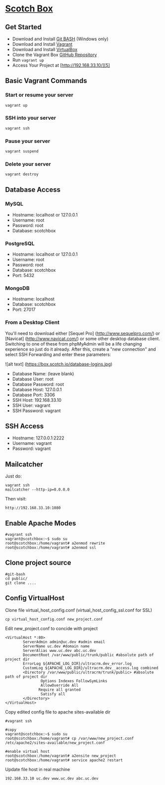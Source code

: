[Scotch Box][1]
==========

## Get Started

* Download and Install [Git BASH][2] (Windows only)
* Download and Install [Vagrant][3]
* Download and Install [VirtualBox][4]
* Clone the Vagrant Box [GitHub Repository](https://github.com/nxthuy/vagrant-box.git)
* Run ``` vagrant up ```
* Access Your Project at  [http://192.168.33.10/][5]

## Basic Vagrant Commands


### Start or resume your server
```bash
vagrant up
```

### SSH into your server
```bash
vagrant ssh
```

### Pause your server
```bash
vagrant suspend
```

### Delete your server
```bash
vagrant destroy
```


## Database Access

### MySQL 

- Hostname: localhost or 127.0.0.1
- Username: root
- Password: root
- Database: scotchbox

### PostgreSQL

- Hostname: localhost or 127.0.0.1
- Username: root
- Password: root
- Database: scotchbox
- Port: 5432


### MongoDB

- Hostname: localhost
- Database: scotchbox
- Port: 27017

### From a Desktop Client

You'll need to download either [Sequel Pro] (http://www.sequelpro.com/) or [Navicat] (http://www.navicat.com/) or some other desktop database client. Switching to one of these from phpMyAdmin will be a life changing experience so just do it already. After this, create a "new connection" and select SSH Forwarding and enter these parameters:

![alt text] (https://box.scotch.io/database-logins.jpg)


- Database Name:	(leave blank)
- Database User: root
- Database Password:	root
- Database Host: 127.0.0.1
- Database Port: 3306
- SSH Host: 192.168.33.10
- SSH User: vagrant
- SSH Password: vagrant

## SSH Access

- Hostname: 127.0.0.1:2222
- Username: vagrant
- Password: vagrant

## Mailcatcher

Just do:

```
vagrant ssh
mailcatcher --http-ip=0.0.0.0
```

Then visit:

```
http://192.168.33.10:1080
```

## Enable Apache Modes
```
#vagrant ssh
vagrant@scotchbox:~$ sudo su
root@scotchbox:/home/vagrant# a2enmod rewrite
root@scotchbox:/home/vagrant# a2enmod ssl
```

## Clone project source
```
#git-bash
cd public/
git clone ....
```

## Config VirtualHost
Clone file virtual_host_config.conf (virtual_host_config_ssl.conf for SSL)
```
cp virtual_host_config.conf new_project.conf
```
Edit new_project.conf to concide with project
```
<VirtualHost *:80>
        ServerAdmin admin@uc.dev #admin email
        ServerName uc.dev #domain name
        ServerAlias www.uc.dev abc.uc.dev
        DocumentRoot /var/www/public/trunk/public #absolute path of project dir
        ErrorLog ${APACHE_LOG_DIR}/ultracrm.dev_error.log
        CustomLog ${APACHE_LOG_DIR}/ultracrm.dev__access.log combined
        <Directory /var/www/public/ultracrm/trunk/public> #absolute path of project dir
                Options Indexes FollowSymLinks
                AllowOverride All
               Require all granted
                Satisfy all
        </Directory>
</VirtualHost>
```
Copy edited config file to apache sites-available dir
```
#vagrant ssh

#copy
vagrant@scotchbox:~$ sudo su
root@scotchbox:/home/vagrant# cp /var/www/new_project.conf /etc/apache2/sites-available/new_project.conf

#enable virtual host
root@scotchbox:/home/vagrant# a2ensite new_project
root@scotchbox:/home/vagrant# service apache2 restart
```

Update file host in real machine
```
192.168.33.10 uc.dev www.uc.dev abc.uc.dev
```



 [1]: https://box.scotch.io/
 [2]: https://git-scm.com/downloads
 [3]: https://www.vagrantup.com/downloads.html
 [4]: https://www.virtualbox.org/wiki/Downloads
 [5]: http://192.168.33.10/
